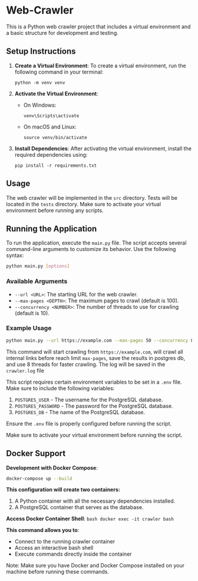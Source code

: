 # Web-Crawler

This is a Python web crawler project that includes a virtual environment and a basic structure for development and testing.

## Setup Instructions

1. **Create a Virtual Environment**:
   To create a virtual environment, run the following command in your terminal:
   ```
   python -m venv venv
   ```

2. **Activate the Virtual Environment**:
   - On Windows:
     ```
     venv\Scripts\activate
     ```
   - On macOS and Linux:
     ```
     source venv/bin/activate
     ```

3. **Install Dependencies**:
   After activating the virtual environment, install the required dependencies using:
   ```
   pip install -r requirements.txt
   ```

## Usage

The web crawler will be implemented in the `src` directory. Tests will be located in the `tests` directory. Make sure to activate your virtual environment before running any scripts.

## Running the Application

To run the application, execute the `main.py` file. The script accepts several command-line arguments to customize its behavior. Use the following syntax:

```bash
python main.py [options]
```

### Available Arguments

- `--url <URL>`: The starting URL for the web crawler.
- `--max-pages <DEPTH>`: The maximum pages to crawl (default is 100).
- `--concurrency <NUMBER>`: The number of threads to use for crawling (default is 10).

### Example Usage

```bash
python main.py --url https://example.com --max-pages 50 --concurrency 8
```

This command will start crawling from `https://example.com`, will crawl all internal links before reach limit `max-pages`, save the results in postgres db, and use 8 threads for faster crawling. The log will be saved in the `crawler.log` file

This script requires certain environment variables to be set in a `.env` file. 
Make sure to include the following variables:

1. `POSTGRES_USER` - The username for the PostgreSQL database.
2. `POSTGRES_PASSWORD` - The password for the PostgreSQL database.
3. `POSTGRES_DB` - The name of the PostgreSQL database.

Ensure the `.env` file is properly configured before running the script.

Make sure to activate your virtual environment before running the script. 

## Docker Support

**Development with Docker Compose**:
   ```bash
   docker-compose up --build
   ```

   **This configuration will create two containers:**
   1. A Python container with all the necessary dependencies installed.
   2. A PostgreSQL container that serves as the database.

   **Access Docker Container Shell**:
      ```bash
      docker exec -it crawler bash
      ```

   **This command allows you to**:
   - Connect to the running crawler container
   - Access an interactive bash shell
   - Execute commands directly inside the container

Note: Make sure you have Docker and Docker Compose installed on your machine before running these commands.